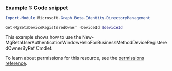 ### Example 1: Code snippet

```powershell
Import-Module Microsoft.Graph.Beta.Identity.DirectoryManagement

Get-MgBetaDeviceRegisteredOwner -DeviceId $deviceId
```
This example shows how to use the New-MgBetaUserAuthenticationWindowHelloForBusinessMethodDeviceRegisteredOwnerByRef Cmdlet.

To learn about permissions for this resource, see the [permissions reference](/graph/permissions-reference).


